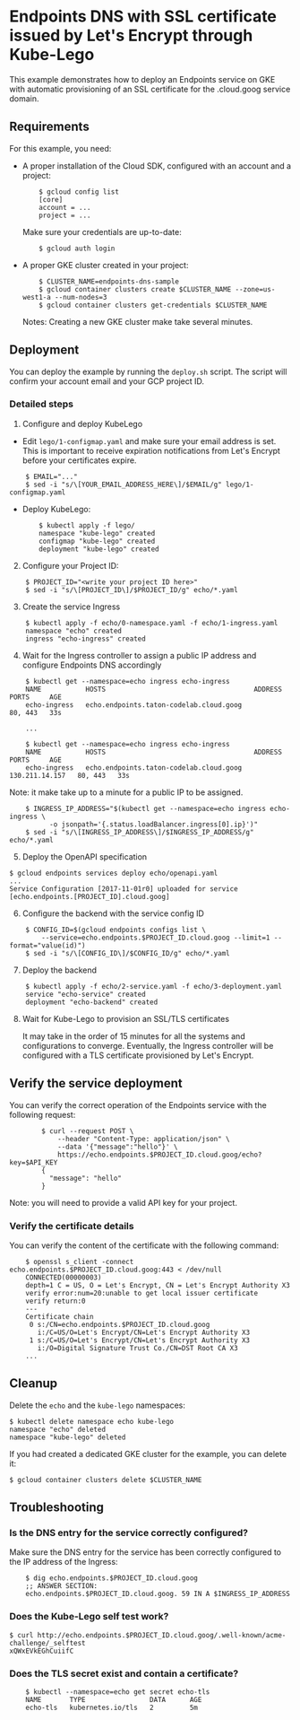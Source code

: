 # Endpoints DNS with SSL certificate issued by Let's Encrypt through Kube-Lego

This example demonstrates how to deploy an Endpoints service on GKE with automatic
provisioning of an SSL certificate for the .cloud.goog service domain.

## Requirements

For this example, you need:

 -  A proper installation of the Cloud SDK, configured with an account and a project:
    ```
        $ gcloud config list
        [core]
        account = ...
        project = ...
    ```
    Make sure your credentials are up-to-date:
    ```
        $ gcloud auth login
    ```
- A proper GKE cluster created in your project:
    ```
        $ CLUSTER_NAME=endpoints-dns-sample
        $ gcloud container clusters create $CLUSTER_NAME --zone=us-west1-a --num-nodes=3
        $ gcloud container clusters get-credentials $CLUSTER_NAME
    ```
    Notes: Creating a new GKE cluster make take several minutes.

## Deployment

You can deploy the example by running the `deploy.sh` script.
The script will confirm your account email and your GCP project ID.

### Detailed steps

1. Configure and deploy KubeLego

- Edit `lego/1-configmap.yaml` and make sure your email address is set.
  This is important to receive expiration notifications from Let's Encrypt
  before your certificates expire.

```
    $ EMAIL="..."
    $ sed -i "s/\[YOUR_EMAIL_ADDRESS_HERE\]/$EMAIL/g" lego/1-configmap.yaml
```

- Deploy KubeLego:

  ```
      $ kubectl apply -f lego/
      namespace "kube-lego" created
      configmap "kube-lego" created
      deployment "kube-lego" created
  ```

2. Configure your Project ID:

```
    $ PROJECT_ID="<write your project ID here>"
    $ sed -i "s/\[PROJECT_ID\]/$PROJECT_ID/g" echo/*.yaml
```

3. Create the service Ingress

```
    $ kubectl apply -f echo/0-namespace.yaml -f echo/1-ingress.yaml
    namespace "echo" created
    ingress "echo-ingress" created
```

4. Wait for the Ingress controller to assign a public IP address and configure Endpoints DNS accordingly

```
    $ kubectl get --namespace=echo ingress echo-ingress
    NAME           HOSTS                                     ADDRESS   PORTS     AGE
    echo-ingress   echo.endpoints.taton-codelab.cloud.goog             80, 443   33s

    ...

    $ kubectl get --namespace=echo ingress echo-ingress
    NAME           HOSTS                                     ADDRESS          PORTS     AGE
    echo-ingress   echo.endpoints.taton-codelab.cloud.goog   130.211.14.157   80, 443   33s
```

Note: it make take up to a minute for a public IP to be assigned.

```
    $ INGRESS_IP_ADDRESS="$(kubectl get --namespace=echo ingress echo-ingress \
          -o jsonpath='{.status.loadBalancer.ingress[0].ip}')"
    $ sed -i "s/\[INGRESS_IP_ADDRESS\]/$INGRESS_IP_ADDRESS/g" echo/*.yaml
```

5. Deploy the OpenAPI specification

```
$ gcloud endpoints services deploy echo/openapi.yaml
...
Service Configuration [2017-11-01r0] uploaded for service [echo.endpoints.[PROJECT_ID].cloud.goog]
```

6. Configure the backend with the service config ID

```
    $ CONFIG_ID=$(gcloud endpoints configs list \
        --service=echo.endpoints.$PROJECT_ID.cloud.goog --limit=1 --format="value(id)")
    $ sed -i "s/\[CONFIG_ID\]/$CONFIG_ID/g" echo/*.yaml
```

7. Deploy the backend

```
    $ kubectl apply -f echo/2-service.yaml -f echo/3-deployment.yaml
    service "echo-service" created
    deployment "echo-backend" created
```

8.  Wait for Kube-Lego to provision an SSL/TLS certificates

    It may take in the order of 15 minutes for all the systems and configurations to converge.
    Eventually, the Ingress controller will be configured with a TLS certificate provisioned by Let's Encrypt.


## Verify the service deployment

You can verify the correct operation of the Endpoints service with the following request:

```
        $ curl --request POST \
            --header "Content-Type: application/json" \
            --data '{"message":"hello"}' \
            https://echo.endpoints.$PROJECT_ID.cloud.goog/echo?key=$API_KEY
        {
          "message": "hello"
        }
```

Note: you will need to provide a valid API key for your project.

### Verify the certificate details

You can verify the content of the certificate with the following command:

```
    $ openssl s_client -connect echo.endpoints.$PROJECT_ID.cloud.goog:443 < /dev/null
    CONNECTED(00000003)
    depth=1 C = US, O = Let's Encrypt, CN = Let's Encrypt Authority X3
    verify error:num=20:unable to get local issuer certificate
    verify return:0
    ---
    Certificate chain
     0 s:/CN=echo.endpoints.$PROJECT_ID.cloud.goog
       i:/C=US/O=Let's Encrypt/CN=Let's Encrypt Authority X3
     1 s:/C=US/O=Let's Encrypt/CN=Let's Encrypt Authority X3
       i:/O=Digital Signature Trust Co./CN=DST Root CA X3
    ...
```

## Cleanup

Delete the `echo` and the `kube-lego` namespaces:

```
$ kubectl delete namespace echo kube-lego
namespace "echo" deleted
namespace "kube-lego" deleted
```

If you had created a dedicated GKE cluster for the example, you can delete it:

```
$ gcloud container clusters delete $CLUSTER_NAME
```

## Troubleshooting

### Is the DNS entry for the service correctly configured?

Make sure the DNS entry for the service has been correctly configured to the IP address of the Ingress:
```
    $ dig echo.endpoints.$PROJECT_ID.cloud.goog
    ;; ANSWER SECTION:
    echo.endpoints.$PROJECT_ID.cloud.goog. 59 IN A $INGRESS_IP_ADDRESS
```

### Does the Kube-Lego self test work?

```
$ curl http://echo.endpoints.$PROJECT_ID.cloud.goog/.well-known/acme-challenge/_selftest
xQWxEVkEGhCuiifC
```

### Does the TLS secret exist and contain a certificate?

```
    $ kubectl --namespace=echo get secret echo-tls
    NAME       TYPE                DATA      AGE
    echo-tls   kubernetes.io/tls   2         5m
```
